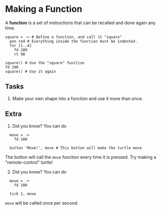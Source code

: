Making a Function
=================
A **function** is a set of instructions that can be recalled and done again any time.

```
square = -> # Define a function, and call it "square"
  pen red # Everything inside the function must be indented.
  for [1..4]
    fd 100
    rt 90

square() # Use the "square" function
fd 100
square() # Use it again
```

Tasks
-----
  1. Make your own shape into a function and use it more than once.

Extra
-----
  1. Did you know? You can do
  ```
    move = ->
      fd 100

    button 'Move!', move # This button will make the turtle move
  ```
  The button will call the `move` function every time it is pressed. Try making a "remote-control" turtle!

  2. Did you know? You can do
  ```
    move = ->
      fd 100

    tick 1, move
  ```
  `move` will be called once per second.
